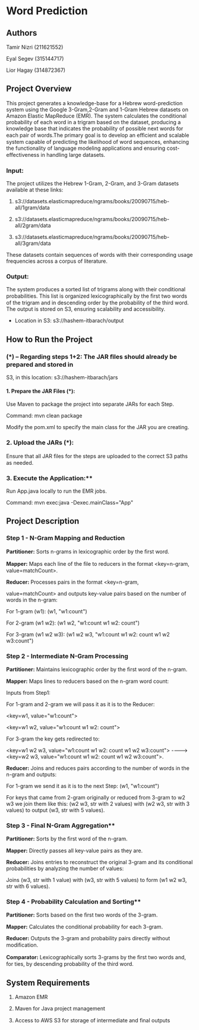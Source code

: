 ﻿<a name="br1"></a> 

# Word Prediction

## Authors

Tamir Nizri (211621552)

Eyal Segev (315144717)

Lior Hagay (314872367)


## Project Overview

This project generates a knowledge-base for a Hebrew word-prediction system using the Google 3-Gram,2-Gram and 1-Gram Hebrew datasets on Amazon Elastic MapReduce (EMR). The system calculates the conditional probability of each word in a trigram based on the dataset, producing a knowledge base that indicates the probability of possible next words for each pair of words.The primary goal is to develop an eﬀicient and scalable system capable of predicting the likelihood of word sequences, enhancing the functionality of language modeling applications and ensuring cost-eﬀectiveness in handling large datasets.

### Input:

The project utilizes the Hebrew 1-Gram, 2-Gram, and 3-Gram datasets available at these links:

1. s3://datasets.elasticmapreduce/ngrams/books/20090715/heb-all/1gram/data

2. s3://datasets.elasticmapreduce/ngrams/books/20090715/heb-all/2gram/data

3. s3://datasets.elasticmapreduce/ngrams/books/20090715/heb-all/3gram/data

These datasets contain sequences of words with their corresponding usage frequencies across a corpus of literature.

### Output:

The system produces a sorted list of trigrams along with their conditional probabilities. This list is organized lexicographically by the ﬁrst two words of the trigram and in descending order by the probability of the third word. The output is stored on S3, ensuring scalability and accessibility.

* Location in S3: s3://hashem-itbarach/output


## How to Run the Project

### (*) – Regarding steps 1+2: The JAR ﬁles should already be prepared and stored in

S3, in this location: s3://hashem-itbarach/jars

#### 1. Prepare the JAR Files (\*):

Use Maven to package the project into separate JARs for each Step.

Command: mvn clean package

Modify the pom.xml to specify the main class for the JAR you are creating.

### 2. Upload the JARs (*):

Ensure that all JAR ﬁles for the steps are uploaded to the correct S3 paths as needed.

### 3. Execute the Application:**

Run App.java locally to run the EMR jobs.

Command: mvn exec:java -Dexec.mainClass="App"

## Project Description

### Step 1 - N-Gram Mapping and Reduction

**Partitioner:** Sorts n-grams in lexicographic order by the ﬁrst word.

**Mapper:** Maps each line of the ﬁle to reducers in the format <key=n-gram, value=matchCount>.

**Reducer:** Processes pairs in the format <key=n-gram,

value=matchCount> and outputs key-value pairs based on the number of words in the n-gram:

For 1-gram (w1): (w1, "w1:count")

For 2-gram (w1 w2): (w1 w2, "w1:count w1 w2: count")

For 3-gram (w1 w2 w3): (w1 w2 w3, "w1:count w1 w2: count w1 w2 w3:count")


### Step 2 - Intermediate N-Gram Processing

**Partitioner:** Maintains lexicographic order by the ﬁrst word of the n-gram.

**Mapper:** Maps lines to reducers based on the n-gram word count:

Inputs from Step1:

For 1-gram and 2-gram we will pass it as it is to the Reducer:

<key=w1, value="w1:count"> 

<key=w1 w2, value="w1:count w1 w2: count">


For 3-gram the key gets redirected to:

<key=w1 w2 w3, value="w1:count w1 w2: count w1 w2 w3:count"> ----> <key=w2 w3, value="w1:count w1 w2: count w1 w2 w3:count">.

**Reducer:** Joins and reduces pairs according to the number of words in the n-gram and outputs:

For 1-gram we send it as it is to the next Step: (w1, "w1:count")

For keys that came from 2-gram originally or reduced from 3-gram to w2 w3 we join them like this:
(w2 w3, str with 2 values) with (w2 w3, str with 3 values) to output (w3, str with 5 values).

### Step 3 - Final N-Gram Aggregation**

**Partitioner:** Sorts by the ﬁrst word of the n-gram.

**Mapper:** Directly passes all key-value pairs as they are.

**Reducer:** Joins entries to reconstruct the original 3-gram and its conditional probabilities by analyzing the number of values:

Joins (w3, str with 1 value) with (w3, str with 5 values) to form (w1 w2 w3, str with 6 values).

### Step 4 - Probability Calculation and Sorting**

**Partitioner:** Sorts based on the ﬁrst two words of the 3-gram.

**Mapper:** Calculates the conditional probability for each 3-gram.

**Reducer:** Outputs the 3-gram and probability pairs directly without modiﬁcation.

**Comparator:** Lexicographically sorts 3-grams by the ﬁrst two words and, for ties, by descending probability of the third word.


## System Requirements

1. Amazon EMR

2. Maven for Java project management

3. Access to AWS S3 for storage of intermediate and ﬁnal outputs


